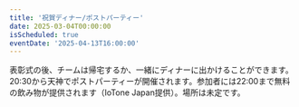 ```yaml
---
title: '祝賀ディナー/ポストパーティー'
date: 2025-03-04T00:00:00
isScheduled: true
eventDate: '2025-04-13T16:00:00'
---
```


表彰式の後、チームは帰宅するか、一緒にディナーに出かけることができます。20:30から天神でポストパーティーが開催されます。参加者には22:00まで無料の飲み物が提供されます（IoTone Japan提供）。場所は未定です。
